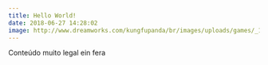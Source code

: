 ```yaml
---
title: Hello World!
date: 2018-06-27 14:28:02
image: http://www.dreamworks.com/kungfupanda/br/images/uploads/games/_1095/KFP3_Pos_Jumping_Adventure_lg.jpg
---
```


Conteúdo muito legal ein fera